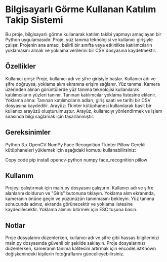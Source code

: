 # Bilgisayarlı Görme Kullanan Katılım Takip Sistemi
Bu proje, bilgisayarlı görme kullanarak katılım takibi yapmayı amaçlayan bir Python uygulamasıdır. Proje, yüz tanıma teknolojisi ve kullanıcı girişiyle çalışır. Projenin ana amacı, belirli bir sınıfta veya etkinlikte katılımcıların yoklamasını almak ve yoklama verilerini bir CSV dosyasına kaydetmektir.

## Özellikler
Kullanıcı girişi: Proje, kullanıcı adı ve şifre girişiyle başlar. Kullanıcı adı ve şifre doğruysa, yoklama alım ekranına erişim sağlanır.
Yüz tanıma: Kamera üzerinden alınan görüntülerde yüz tanıma teknolojisi kullanılarak katılımcıların yüzleri tanınır. Tanınan katılımcılar yoklama listesine eklenir.
Yoklama alma: Tanınan katılımcıların adları, giriş saati ve tarihi bir CSV dosyasına kaydedilir.
Arayüz: Tkinter kütüphanesi kullanılarak basit bir kullanıcı arayüzü oluşturulmuştur. Arayüz, kullanıcıyı yönlendirmek ve işlem sırasında bilgi sağlamak için tasarlanmıştır.

## Gereksinimler
Python 3.x
OpenCV
NumPy
Face Recognition
Tkinter
Pillow
Gerekli kütüphaneleri yüklemek için aşağıdaki komutu kullanabilirsiniz:

Copy code
pip install opencv-python numpy face_recognition pillow

## Kullanım
Projeyi çalıştırmak için main.py dosyasını çalıştırın.
Kullanıcı adı ve şifre alanlarını doldurun ve "Giriş" butonuna tıklayın.
Yoklama alım ekranında, kameranın önüne geçin ve yüzünüzün tanınmasını bekleyin.
Yüz tanıma sonucunda adınız, ekranda görünecektir ve yoklama listesine kaydedilecektir.
Yoklama alımını bitirmek için ESC tuşuna basın.

## Notlar
Proje dosyalarını düzenlerken, kullanıcı adı ve şifre gibi hassas bilgilerinizi main.py dosyasında güvenli bir şekilde saklayın.
Proje dosyalarınızı düzenlerken, kameranın tanıma kalitesini artırmak için encodeListKnown değişkenindeki kişilerin fotoğraflarını güncelleyebilirsiniz.
